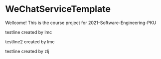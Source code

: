 # WeChatServiceTemplate
Wellcome!
This is the course project for 2021-Software-Engineering-PKU

testline created by lmc

testline2 created by lmc

testline created by zlj

